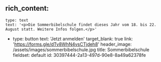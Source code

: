 rich_content:
  -
    type: text
    text: '<p>Die Sommerbibelschule findet dieses Jahr vom 18. bis 22. August statt. Weitere Infos folgen.</p>'
  -
    type: button
    text: 'Jetzt anmelden'
    target_blank: true
    link: 'https://forms.gle/dTv8WhN4vsCTjdeh8'
header_image: /assets/images/sommerbibelschule.jpg
title: Sommerbibelschule
fieldset: default
id: 30397444-2a13-497d-90e8-8a49a62378fe
